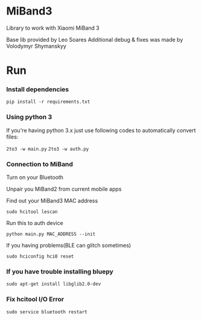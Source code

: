 # MiBand3
Library to work with Xiaomi MiBand 3

Base lib provided by Leo Soares
Additional debug & fixes was made by Volodymyr Shymanskyy

# Run

### Install dependencies



`pip install -r requirements.txt`

### Using python 3

If you're having python 3.x just use following codes to automatically convert files:

`2to3 -w main.py`
`2to3 -w auth.py`

### Connection to MiBand

Turn on your Bluetooth

Unpair you MiBand2 from current mobile apps

Find out your MiBand3 MAC address

```sudo hcitool lescan```

Run this to auth device

```python main.py MAC_ADDRESS --init```

If you having problems(BLE can glitch sometimes)

```sudo hciconfig hci0 reset```

### If you have trouble installing bluepy

```sudo apt-get install libglib2.0-dev  ```


### Fix hcitool I/O Error

```sudo service bluetooth restart  ```
